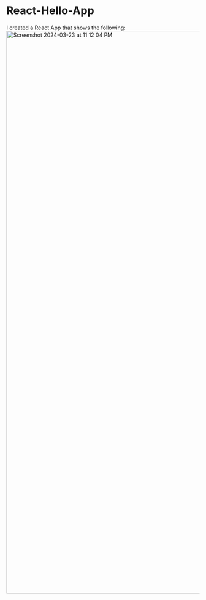 # React-Hello-App
I created a React App that shows the following:
<img width="1469" alt="Screenshot 2024-03-23 at 11 12 04 PM" src="https://github.com/jabatlle/React-Hello-App/assets/114434629/d9af9604-1776-4715-9cc9-1095bb2b7719">
